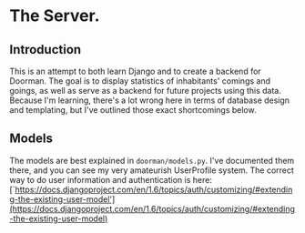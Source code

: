 # The Server.

## Introduction
This is an attempt to both learn Django and to create a backend for Doorman. The goal is to display statistics of inhabitants' comings and goings, as well as serve as a backend for future projects using this data. Because I'm learning, there's a lot wrong here in terms of database design and templating, but I've outlined those exact shortcomings below. 

## Models
The models are best explained in `doorman/models.py`. I've documented them there, and you can see my very amateurish UserProfile system. The correct way to do user information and authentication is here: [`https://docs.djangoproject.com/en/1.6/topics/auth/customizing/#extending-the-existing-user-model'](https://docs.djangoproject.com/en/1.6/topics/auth/customizing/#extending-the-existing-user-model)
